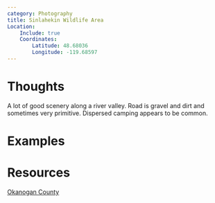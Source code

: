 ```yaml
---
category: Photography
title: Sinlahekin Wildlife Area
Location:
    Include: true
    Coordinates:
        Latitude: 48.68036
        Longitude: -119.68597
---
```


# Thoughts

A lot of good scenery along a river valley. Road is gravel and dirt and sometimes very primitive. Dispersed camping appears to be common. 

# Examples

# Resources
[Okanogan County](https://okanogancountry.com/story/sinlahekin-wildlife-area)
